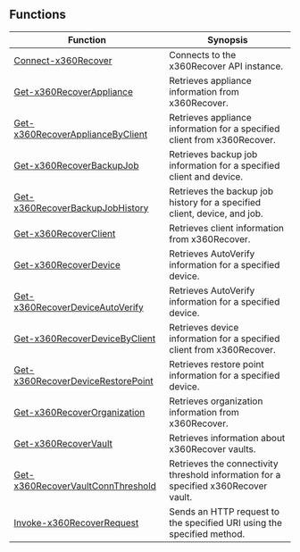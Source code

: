 ## Functions

| Function | Synopsis |
| --- | --- |
| [Connect-x360Recover](./docs/Connect-x360Recover.md) | Connects to the x360Recover API instance. |
| [Get-x360RecoverAppliance](./docs/Get-x360RecoverAppliance.md) | Retrieves appliance information from x360Recover. |
| [Get-x360RecoverApplianceByClient](./docs/Get-x360RecoverApplianceByClient.md) | Retrieves appliance information for a specified client from x360Recover. |
| [Get-x360RecoverBackupJob](./docs/Get-x360RecoverBackupJob.md) | Retrieves backup job information for a specified client and device. |
| [Get-x360RecoverBackupJobHistory](./docs/Get-x360RecoverBackupJobHistory.md) | Retrieves the backup job history for a specified client, device, and job. |
| [Get-x360RecoverClient](./docs/Get-x360RecoverClient.md) | Retrieves client information from x360Recover. |
| [Get-x360RecoverDevice](./docs/Get-x360RecoverDevice.md) | Retrieves AutoVerify information for a specified device. |
| [Get-x360RecoverDeviceAutoVerify](./docs/Get-x360RecoverDeviceAutoVerify.md) | Retrieves AutoVerify information for a specified device. |
| [Get-x360RecoverDeviceByClient](./docs/Get-x360RecoverDeviceByClient.md) | Retrieves device information for a specified client from x360Recover. |
| [Get-x360RecoverDeviceRestorePoint](./docs/Get-x360RecoverDeviceRestorePoint.md) | Retrieves restore point information for a specified device. |
| [Get-x360RecoverOrganization](./docs/Get-x360RecoverOrganization.md) | Retrieves organization information from x360Recover. |
| [Get-x360RecoverVault](./docs/Get-x360RecoverVault.md) | Retrieves information about x360Recover vaults. |
| [Get-x360RecoverVaultConnThreshold](./docs/Get-x360RecoverVaultConnThreshold.md) | Retrieves the connectivity threshold information for a specified x360Recover vault. |
| [Invoke-x360RecoverRequest](./docs/Invoke-x360RecoverRequest.md) | Sends an HTTP request to the specified URI using the specified method. |

#
